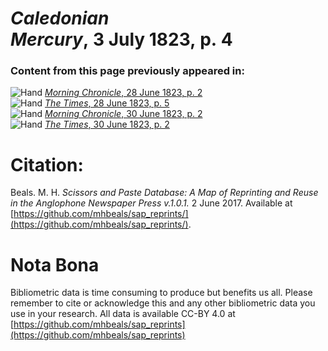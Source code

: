 # *Caledonian Mercury*, 3 July 1823, p. 4  
  
### Content from this page previously appeared in:  
![Hand](http://scissorsandpaste.net/wp-content/uploads/2017/06/smallhandpointer.png) [*Morning Chronicle*, 28 June 1823, p. 2](https://mhbeals.github.io/sap_html/Morning-Chronicle/Morning-Chronicle-28-June-1823-p-2)  
![Hand](http://scissorsandpaste.net/wp-content/uploads/2017/06/smallhandpointer.png) [*The Times*, 28 June 1823, p. 5](https://mhbeals.github.io/sap_html/The-Times/The-Times-28-June-1823-p-5)  
![Hand](http://scissorsandpaste.net/wp-content/uploads/2017/06/smallhandpointer.png) [*Morning Chronicle*, 30 June 1823, p. 2](https://mhbeals.github.io/sap_html/Morning-Chronicle/Morning-Chronicle-30-June-1823-p-2)  
![Hand](http://scissorsandpaste.net/wp-content/uploads/2017/06/smallhandpointer.png) [*The Times*, 30 June 1823, p. 2](https://mhbeals.github.io/sap_html/The-Times/The-Times-30-June-1823-p-2)  


# Citation: 

Beals. M. H. *Scissors and Paste Database: A Map of Reprinting and Reuse in the Anglophone Newspaper Press v.1.0.1.* 2 June 2017. Available at [https://github.com/mhbeals/sap_reprints/](https://github.com/mhbeals/sap_reprints/). 

# Nota Bona

Bibliometric data is time consuming to produce but benefits us all. Please remember to cite or acknowledge this and any other bibliometric data you use in your research. All data is available CC-BY 4.0 at [https://github.com/mhbeals/sap_reprints](https://github.com/mhbeals/sap_reprints)